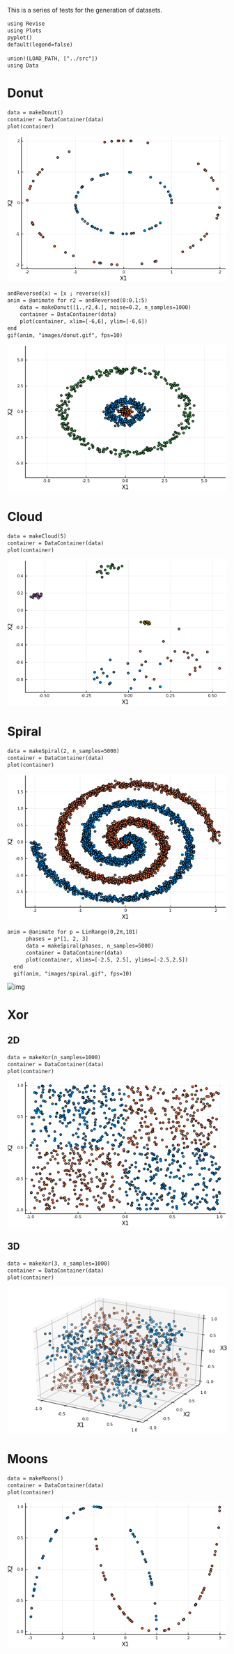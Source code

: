 This is a series of tests for the generation of datasets.

    using Revise
    using Plots
    pyplot()
    default(legend=false)

    union!(LOAD_PATH, ["../src"])
    using Data


# Donut

    data = makeDonut()
    container = DataContainer(data)
    plot(container)

![img](images/donut.png)

    andReversed(x) = [x ; reverse(x)]
    anim = @animate for r2 = andReversed(0:0.1:5)
        data = makeDonut([1.,r2,4.], noise=0.2, n_samples=1000)
        container = DataContainer(data)
        plot(container, xlim=[-6,6], ylim=[-6,6])
    end 
    gif(anim, "images/donut.gif", fps=10)

![img](images/donut.gif)


# Cloud

    data = makeCloud(5)
    container = DataContainer(data)
    plot(container)

![img](images/cloud.png)


# Spiral

    data = makeSpiral(2, n_samples=5000)
    container = DataContainer(data)
    plot(container)

![img](images/spiral.png)

    anim = @animate for p = LinRange(0,2π,101)
          phases = p*[1, 2, 3]
          data = makeSpiral(phases, n_samples=5000)
          container = DataContainer(data)
          plot(container, xlims=[-2.5, 2.5], ylims=[-2.5,2.5])
      end 
      gif(anim, "images/spiral.gif", fps=10)

![img](images/spiral.gif)


# Xor


## 2D

    data = makeXor(n_samples=1000)
    container = DataContainer(data)
    plot(container)

![img](images/xor.png)


## 3D

    data = makeXor(3, n_samples=1000)
    container = DataContainer(data)
    plot(container)

![img](images/xor_3d.png)


# Moons

    data = makeMoons()
    container = DataContainer(data)
    plot(container)

![img](images/moons.png)

